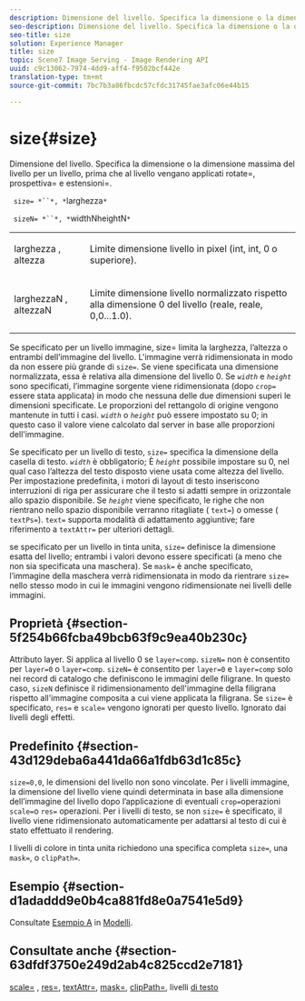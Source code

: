```yaml
---
description: Dimensione del livello. Specifica la dimensione o la dimensione massima del livello per un livello, prima che al livello vengano applicati rotate=, prospettiva= e estensioni=.
seo-description: Dimensione del livello. Specifica la dimensione o la dimensione massima del livello per un livello, prima che al livello vengano applicati rotate=, prospettiva= e estensioni=.
seo-title: size
solution: Experience Manager
title: size
topic: Scene7 Image Serving - Image Rendering API
uuid: c9c13062-7974-4dd9-aff4-f9502bcf442e
translation-type: tm+mt
source-git-commit: 7bc7b3a86fbcdc57cfdc31745fae3afc06e44b15

---
```



# size{#size}

Dimensione del livello. Specifica la dimensione o la dimensione massima del livello per un livello, prima che al livello vengano applicati rotate=, prospettiva= e estensioni=.

` size= *``*, *`larghezza`*`

` sizeN= *``*, *`widthNheightN`*`

<table id="simpletable_FBE17D736F93485AA0053BF447B4CC9F"> 
 <tr class="strow"> 
  <td class="stentry"> <p> <span class="codeph"> <span class="varname"> larghezza </span>, <span class="varname"> altezza </span></span> </p> </td> 
  <td class="stentry"> <p>Limite dimensione livello in pixel (int, int, 0 o superiore). </p> </td> 
 </tr> 
 <tr class="strow"> 
  <td class="stentry"> <p> <span class="codeph"> <span class="varname"> larghezzaN </span>, <span class="varname"> altezzaN </span></span> </p> </td> 
  <td class="stentry"> <p>Limite dimensione livello normalizzato rispetto alla dimensione 0 del livello (reale, reale, 0,0...1.0). </p> </td> 
 </tr> 
</table>

Se specificato per un livello immagine, size= limita la larghezza, l’altezza o entrambi dell’immagine del livello. L&#39;immagine verrà ridimensionata in modo da non essere più grande di `size=`. Se viene specificata una dimensione normalizzata, essa è relativa alla dimensione del livello 0. Se *`width`* e *`height`* sono specificati, l’immagine sorgente viene ridimensionata (dopo `crop=` essere stata applicata) in modo che nessuna delle due dimensioni superi le dimensioni specificate. Le proporzioni del rettangolo di origine vengono mantenute in tutti i casi. *`width`* o *`height`* può essere impostato su 0; in questo caso il valore viene calcolato dal server in base alle proporzioni dell&#39;immagine.

Se specificato per un livello di testo, `size=` specifica la dimensione della casella di testo. *`width`* è obbligatorio; È *`height`* possibile impostare su 0, nel qual caso l’altezza del testo disposto viene usata come altezza del livello. Per impostazione predefinita, i motori di layout di testo inseriscono interruzioni di riga per assicurare che il testo si adatti sempre in orizzontale allo spazio disponibile. Se *`height`* viene specificato, le righe che non rientrano nello spazio disponibile verranno ritagliate ( `text=`) o omesse ( `textPs=`). `text=` supporta modalità di adattamento aggiuntive; fare riferimento a `textAttr=` per ulteriori dettagli.

se specificato per un livello in tinta unita, `size=` definisce la dimensione esatta del livello; entrambi i valori devono essere specificati (a meno che non sia specificata una maschera). Se `mask=` è anche specificato, l’immagine della maschera verrà ridimensionata in modo da rientrare `size=` nello stesso modo in cui le immagini vengono ridimensionate nei livelli delle immagini.

## Proprietà {#section-5f254b66fcba49bcb63f9c9ea40b230c}

Attributo layer. Si applica al livello 0 se `layer=comp`. `sizeN=` non è consentito per `layer=0` o `layer=comp`. `sizeN=` è consentito per `layer=0` e `layer=comp` solo nei record di catalogo che definiscono le immagini delle filigrane. In questo caso, `sizeN` definisce il ridimensionamento dell&#39;immagine della filigrana rispetto all&#39;immagine composita a cui viene applicata la filigrana. Se `size=` è specificato, `res=` e `scale=` vengono ignorati per questo livello. Ignorato dai livelli degli effetti.

## Predefinito {#section-43d129deba6a441da66a1fdb63d1c85c}

`size=0,0`, le dimensioni del livello non sono vincolate. Per i livelli immagine, la dimensione del livello viene quindi determinata in base alla dimensione dell’immagine del livello dopo l’applicazione di eventuali `crop=`operazioni `scale=`o `res=` operazioni. Per i livelli di testo, se non `size=` è specificato, il livello viene ridimensionato automaticamente per adattarsi al testo di cui è stato effettuato il rendering.

I livelli di colore in tinta unita richiedono una specifica completa `size=`, una `mask=`, o `clipPath=`.

## Esempio {#section-d1adaddd9e0b4ca881fd8e0a7541e5d9}

Consultate [Esempio A](../../../../../is-api/http-ref/image-serving-api-ref/c-http-protocol-reference/c-templates/r-example-a.md#reference-c78ea82e8a1646738e764fa6685dfbac) in [Modelli](../../../../../is-api/http-ref/image-serving-api-ref/c-http-protocol-reference/c-templates/c-templates.md#concept-3cd2d2adae0e41b2979b9640244d4d3e).

## Consultate anche {#section-63dfdf3750e249d2ab4c825ccd2e7181}

[scale=](../../../../../is-api/http-ref/image-serving-api-ref/c-http-protocol-reference/c-command-reference/r-is-http-scale.md#reference-098c30cea1764f189e6f7c7e400cc065) , [res=](../../../../../is-api/http-ref/image-serving-api-ref/c-http-protocol-reference/c-command-reference/r-res.md#reference-3d6fe416801148dea0f786f2b5169e55), [textAttr=](../../../../../is-api/http-ref/image-serving-api-ref/c-http-protocol-reference/c-command-reference/r-textattr.md#reference-ff00484fa3244286abeff34911f7ec0d), [mask=](../../../../../is-api/http-ref/image-serving-api-ref/c-http-protocol-reference/c-command-reference/r-mask.md#reference-922254e027404fb890b850e2723ee06e), [clipPath=](../../../../../is-api/http-ref/image-serving-api-ref/c-http-protocol-reference/c-command-reference/r-clippath.md#reference-8139b1b52dc54749b51b109521ddf83d), livelli [di testo](../../../../../is-api/http-ref/image-serving-api-ref/c-http-protocol-reference/c-text-formatting/r-text-layers.md#reference-47e78cfb18134db5ab09e17af14a6a8f)
